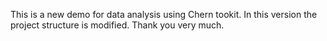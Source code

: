 This is a new demo for data analysis using Chern tookit.
In this version the project structure is modified.
Thank you very much.

